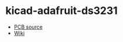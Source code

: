 # kicad-adafruit-ds3231

- [PCB source](https://github.com/adafruit/Adafruit-DS3231-Precision-RTC-Breakout-PCB)
- [Wiki](https://learn.adafruit.com/adafruit-ds3231-precision-rtc-breakout)

